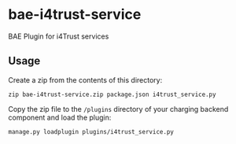 # bae-i4trust-service
BAE Plugin for i4Trust services

## Usage

Create a zip from the contents of this directory:
```shell
zip bae-i4trust-service.zip package.json i4trust_service.py
```

Copy the zip file to the `/plugins` directory of your charging backend component and load the plugin:
```shell
manage.py loadplugin plugins/i4trust_service.py
```
